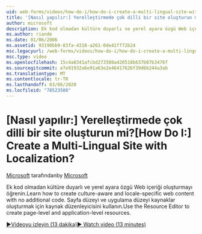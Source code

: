 ```yaml
---
uid: web-forms/videos/how-do-i/how-do-i-create-a-multi-lingual-site-with-localization
title: '[Nasıl yapılır:] Yerelleştirmede çok dilli bir site oluşturun mi? | Microsoft Docs'
author: microsoft
description: Ek kod olmadan kültüre duyarlı ve yerel ayara özgü Web içeriği oluşturmayı öğrenin. Sayfa düzeyi ve uygulama düzeyi oluşturmak için kaynak düzenleyicisini kullanın...
ms.author: riande
ms.date: 01/06/2006
ms.assetid: 93190bb9-83fa-4318-a261-0de41ff72b24
msc.legacyurl: /web-forms/videos/how-do-i/how-do-i-create-a-multi-lingual-site-with-localization
msc.type: video
ms.openlocfilehash: 15c4a0341afcbd273508a420518b637b07b3476f
ms.sourcegitcommit: e7e91932a6e91a63e2e46417626f39d6b244a3ab
ms.translationtype: MT
ms.contentlocale: tr-TR
ms.lasthandoff: 03/06/2020
ms.locfileid: "78523508"
---
```

# <a name="how-do-i-create-a-multi-lingual-site-with-localization"></a><span data-ttu-id="b5865-105">[Nasıl yapılır:] Yerelleştirmede çok dilli bir site oluşturun mi?</span><span class="sxs-lookup"><span data-stu-id="b5865-105">[How Do I:] Create a Multi-Lingual Site with Localization?</span></span>

<span data-ttu-id="b5865-106">[Microsoft](https://github.com/microsoft) tarafından</span><span class="sxs-lookup"><span data-stu-id="b5865-106">by [Microsoft](https://github.com/microsoft)</span></span>

<span data-ttu-id="b5865-107">Ek kod olmadan kültüre duyarlı ve yerel ayara özgü Web içeriği oluşturmayı öğrenin.</span><span class="sxs-lookup"><span data-stu-id="b5865-107">Learn how to create culture-aware and locale-specific web content with no additional code.</span></span> <span data-ttu-id="b5865-108">Sayfa düzeyi ve uygulama düzeyi kaynaklar oluşturmak için kaynak düzenleyicisini kullanın.</span><span class="sxs-lookup"><span data-stu-id="b5865-108">Use the Resource Editor to create page-level and application-level resources.</span></span>

[<span data-ttu-id="b5865-109">&#9654;Videoyu izleyin (13 dakika)</span><span class="sxs-lookup"><span data-stu-id="b5865-109">&#9654; Watch video (13 minutes)</span></span>](https://channel9.msdn.com/Blogs/ASP-NET-Site-Videos/how-do-i-create-a-multi-lingual-site-with-localization)
